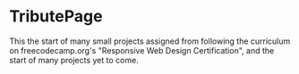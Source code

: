 # TributePage
This the start of many small projects assigned from following the curriculum on freecodecamp.org's "Responsive Web Design Certification", and the start of many projects yet to come.
